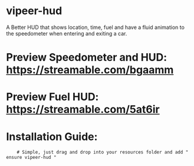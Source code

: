 # vipeer-hud

A Better HUD that shows location, time, fuel and have a fluid animation to the speedometer when entering and exiting a car.

# Preview Speedometer and HUD: https://streamable.com/bgaamm

# Preview Fuel HUD: https://streamable.com/5at6ir

# Installation Guide:

        # Simple, just drag and drop into your resources folder and add " ensure vipeer-hud "
